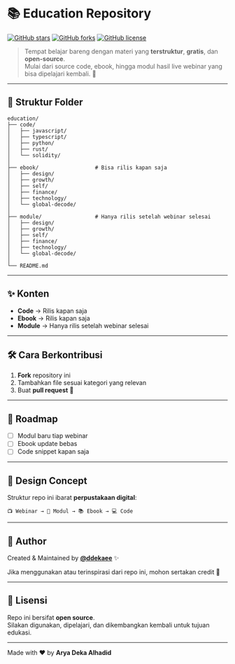 # 📚 Education Repository

[![GitHub stars](https://img.shields.io/github/stars/username/repo?style=for-the-badge)](https://github.com/ddekaee/education/stargazers)
[![GitHub forks](https://img.shields.io/github/forks/username/repo?style=for-the-badge)](https://github.com/ddekaee/education/network/members)
[![GitHub license](https://img.shields.io/github/license/ddekaee/repo?style=for-the-badge)](./LICENSE)

> Tempat belajar bareng dengan materi yang **terstruktur**, **gratis**, dan **open-source**.  
> Mulai dari source code, ebook, hingga modul hasil live webinar yang bisa dipelajari kembali. 🚀  

---

## 📂 Struktur Folder

```
education/
├── code/
│   ├── javascript/
│   ├── typescript/
│   ├── python/
│   ├── rust/
│   └── solidity/
│
├── ebook/                  # Bisa rilis kapan saja
│   ├── design/
│   ├── growth/
│   ├── self/
│   ├── finance/
│   ├── technology/
│   └── global-decode/
│
├── module/                 # Hanya rilis setelah webinar selesai
│   ├── design/
│   ├── growth/
│   ├── self/
│   ├── finance/
│   ├── technology/
│   └── global-decode/
│
└── README.md
```

---

## ✨ Konten

- **Code** → Rilis kapan saja  
- **Ebook** → Rilis kapan saja  
- **Module** → Hanya rilis setelah webinar selesai  

---

## 🛠️ Cara Berkontribusi

1. **Fork** repository ini  
2. Tambahkan file sesuai kategori yang relevan  
3. Buat **pull request** 🚀  

---

## 📅 Roadmap

- [ ] Modul baru tiap webinar  
- [ ] Ebook update bebas  
- [ ] Code snippet kapan saja  

---

## 🎨 Design Concept

Struktur repo ini ibarat **perpustakaan digital**:  
```
📺 Webinar → 📘 Modul → 📚 Ebook → 💻 Code
```

---

## 👤 Author

Created & Maintained by **[@ddekaee](https://github.com/ddekaee)** ✨  

Jika menggunakan atau terinspirasi dari repo ini, mohon sertakan credit 🙏  

---

## 📜 Lisensi

Repo ini bersifat **open source**.  
Silakan digunakan, dipelajari, dan dikembangkan kembali untuk tujuan edukasi.  

---

Made with ❤️ by **Arya Deka Alhadid**
